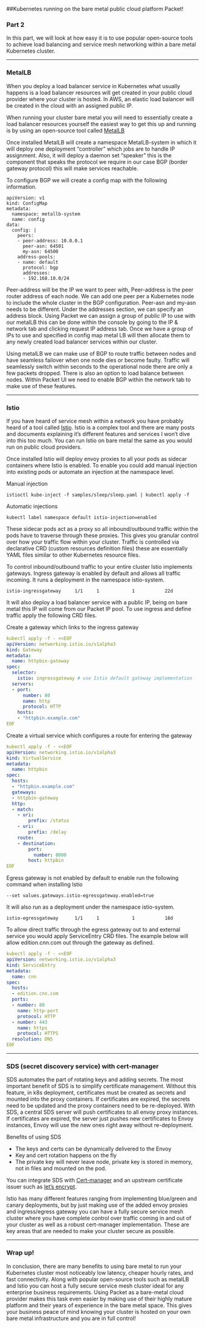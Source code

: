 ##Kubernetes running on the bare metal public cloud platform Packet!

### Part 2
In this part, we will look at how easy it is to use popular open-source tools to achieve load balancing and service mesh networking within a bare metal Kubernetes cluster.

---

### MetalLB

When you deploy a load balancer service in Kubernetes what usually happens is a load balancer resources will get created in your public cloud provider where your cluster is hosted. In AWS, an elastic load balancer will be created in the cloud with an assigned public IP.

When running your cluster bare metal you will need to essentially create a load balancer resources yourself the easiest way to get this up and running is by using an open-source tool called [MetalLB](https://metallb.universe.tf/)

Once installed MetalLB will create a namespace MetalLB-system in which it will deploy one deployment “controller” which jobs are to handle IP assignment. Also, it will deploy a daemon set “speaker” this is the component that speaks the protocol we require in our case BGP (border gateway protocol) this will make services reachable.

To configure BGP we will create a config map with the following information.

```
apiVersion: v1
kind: ConfigMap
metadata:
  namespace: metallb-system
  name: config
data:
  config: |
    peers:
    - peer-address: 10.0.0.1
      peer-asn: 64501
      my-asn: 64500
    address-pools:
    - name: default
      protocol: bgp
      addresses:
      - 192.168.10.0/24
```

Peer-address will be the IP we want to peer with, Peer-address is the peer router address of each node. We can add one peer per a Kubernetes node to include the whole cluster in the BGP configuration. Peer-asn and my-asn needs to be different. Under the addresses section, we can specify an address block. Using Packet we can assign a group of public IP to use with our metalLB this can be done within the console by going to the IP & network tab and clicking request IP address tab. Once we have a group of IPs to use and specified in config map metal LB will then allocate them to any newly created load balancer services within our cluster.

Using metalLB we can make use of BGP to route traffic between nodes and have seamless failover when one node dies or become faulty. Traffic will seamlessly switch within seconds to the operational node there are only a few packets dropped. There is also an option to load balance between nodes. Within Packet UI we need to enable BGP within the network tab to make use of these features.

---

### Istio

If you have heard of service mesh within a network you have probably heard of a tool called [Istio](https://istio.io/). Istio is a complex tool and there are many posts and documents explaining it’s different features and services I won’t dive into this too much. You can run Istio on bare metal the same as you would run on public cloud providers.

Once installed Istio will deploy envoy proxies to all your pods as sidecar containers where Istio is enabled. To enable you could add manual injection into existing pods or automate an injection at the namespace level.

Manual injection

```istioctl kube-inject -f samples/sleep/sleep.yaml | kubectl apply -f```

Automatic injections

```kubectl label namespace default istio-injection=enabled```

These sidecar pods act as a proxy so all inbound/outbound traffic within the pods have to traverse through these proxies. This gives you granular control over how your traffic flow within your cluster. Traffic is controlled via declarative CRD (custom resources definition files) these are essentially YAML files similar to other Kubernetes resource files.

To control inbound/outbound traffic to your entire cluster Istio implements gateways. Ingress gateway is enabled by default and allows all traffic incoming. It runs a deployment in the namespace istio-system.

```istio-ingressgateway     1/1     1            1           22d```

It will also deploy a load balancer service with a public IP, being on bare metal this IP will come from our Packet IP pool. To use ingress and define traffic apply the following CRD files.

Create a gateway which links to the ingress gateway

```yaml
kubectl apply -f - <<EOF
apiVersion: networking.istio.io/v1alpha3
kind: Gateway
metadata:
  name: httpbin-gateway
spec:
  selector:
    istio: ingressgateway # use Istio default gateway implementation
  servers:
  - port:
      number: 80
      name: http
      protocol: HTTP
    hosts:
    - "httpbin.example.com"
EOF
```

Create a virtual service which configures a route for entering the gateway

```yaml
kubectl apply -f - <<EOF
apiVersion: networking.istio.io/v1alpha3
kind: VirtualService
metadata:
  name: httpbin
spec:
  hosts:
  - "httpbin.example.com"
  gateways:
  - httpbin-gateway
  http:
  - match:
    - uri:
        prefix: /status
    - uri:
        prefix: /delay
    route:
    - destination:
        port:
          number: 8000
        host: httpbin
EOF
```
Egress gateway is not enabled by default to enable run the following command when installing Istio

```--set values.gateways.istio-egressgateway.enabled=true```

It will also run as a deployment under the namespace istio-system.

```istio-egressgateway      1/1     1            1           18d```

To allow direct traffic through the egress gateway out to and external service you would apply ServiceEntry CRD files. The example below will allow edition.cnn.com out through the gateway as defined.

```yaml
kubectl apply -f - <<EOF
apiVersion: networking.istio.io/v1alpha3
kind: ServiceEntry
metadata:
  name: cnn
spec:
  hosts:
  - edition.cnn.com
  ports:
  - number: 80
    name: http-port
    protocol: HTTP
  - number: 443
    name: https
    protocol: HTTPS
  resolution: DNS
EOF 
```
---

### SDS (secret discovery service) with cert-manager

SDS automates the part of rotating keys and adding secrets. The most important benefit of SDS is to simplify certificate management. Without this feature, in k8s deployment, certificates must be created as secrets and mounted into the proxy containers. If certificates are expired, the secrets need to be updated and the proxy containers need to be re-deployed. With SDS, a central SDS server will push certificates to all envoy proxy instances. If certificates are expired, the server just pushes new certificates to Envoy instances, Envoy will use the new ones right away without re-deployment.

Benefits of using SDS

- The keys and certs can be dynamically delivered to the Envoy
-  Key and cert rotation happens on the fly
-  The private key will never leave node, private    key is stored in memory, not in files and      mounted on the pod.

You can integrate SDS with [Cert-manager](https://docs.cert-manager.io/en/latest/) and an upstream certificate issuer such as [let’s encrypt](https://letsencrypt.org/).

Istio has many different features ranging from implementing blue/green and canary deployments, but by just making use of the added envoy proxies and ingress/egress gateway you can have a fully secure service mesh cluster where you have complete control over traffic coming in and out of your cluster as well as a robust cert-manager implementation. These are key areas that are needed to make your cluster secure as possible.

---

### Wrap up!

In conclusion, there are many benefits to using bare metal to run your Kubernetes cluster most noticeably low latency, cheaper hourly rates, and fast connectivity. Along with popular open-source tools such as metalLB and Istio you can host a fully secure service mesh cluster ideal for any enterprise business requirements. Using Packet as a bare-metal cloud provider makes this task even easier by making use of their highly mature platform and their years of experience in the bare metal space. This gives your business peace of mind knowing your cluster is hosted on your own bare metal infrastructure and you are in full control!


